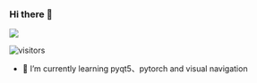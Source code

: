 ### Hi there 👋
![](https://github-readme-stats.vercel.app/api?username=ExplosiveElements)

![visitors](https://visitor-badge.glitch.me/badge?page_id=ExplosiveElements.ExplosiveElementsg&left_color=green&right_color=red)

- 🌱 I’m currently learning pyqt5、pytorch and visual navigation
<!--
**ExplosiveElements/ExplosiveElements** is a ✨ _special_ ✨ repository because its `README.md` (this file) appears on your GitHub profile.

Here are some ideas to get you started:

- 🔭 I’m currently working on ...
- 🌱 I’m currently learning ...
- 👯 I’m looking to collaborate on ...
- 🤔 I’m looking for help with ...
- 💬 Ask me about ...
- 📫 How to reach me: ...
- 😄 Pronouns: ...
- ⚡ Fun fact: ...
-->
